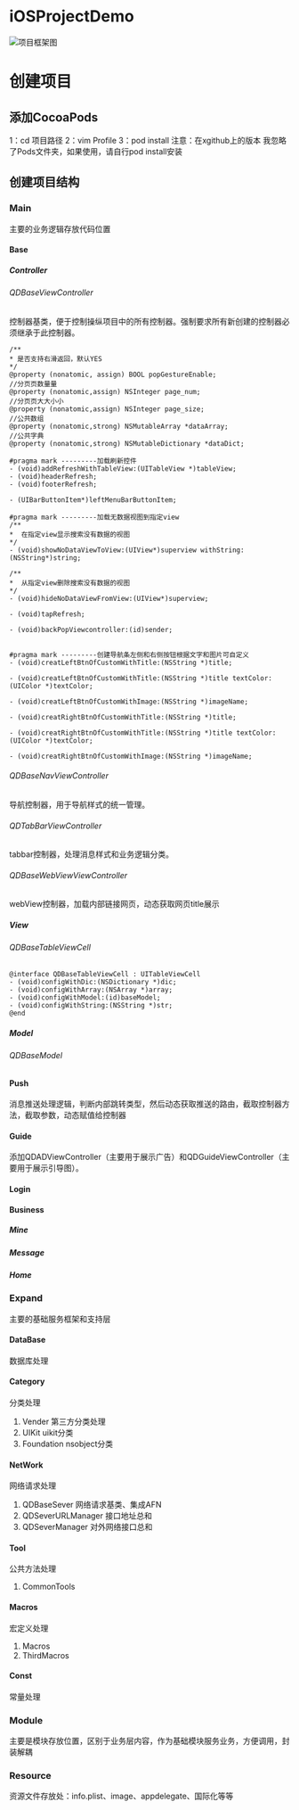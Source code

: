 # iOSProjectDemo
![项目框架图](https://github.com/hbbdsqd/iOSProjectDemo/blob/master/Objective-C%E9%A1%B9%E7%9B%AE%E6%A1%86%E6%9E%B6.jpg)
# 创建项目
## 添加CocoaPods
1：cd 项目路径  2：vim Profile  3：pod install
注意：在xgithub上的版本 我忽略了Pods文件夹，如果使用，请自行pod install安装
## 创建项目结构
### Main
主要的业务逻辑存放代码位置
#### Base
##### Controller
###### QDBaseViewController
控制器基类，便于控制操纵项目中的所有控制器。强制要求所有新创建的控制器必须继承于此控制器。
```
/**
* 是否支持右滑返回，默认YES
*/
@property (nonatomic, assign) BOOL popGestureEnable;
//分⻚页数量量
@property (nonatomic,assign) NSInteger page_num;
//分⻚页⼤大⼩小
@property (nonatomic,assign) NSInteger page_size;
//公共数组
@property (nonatomic,strong) NSMutableArray *dataArray;
//公共字典
@property (nonatomic,strong) NSMutableDictionary *dataDict;

#pragma mark ---------加载刷新控件
- (void)addRefreshWithTableView:(UITableView *)tableView;
- (void)headerRefresh;
- (void)footerRefresh;

- (UIBarButtonItem*)leftMenuBarButtonItem;

#pragma mark ---------加载无数据视图到指定view
/**
*  在指定view显示搜索没有数据的视图
*/
- (void)showNoDataViewToView:(UIView*)superview withString:(NSString*)string;

/**
*  从指定view删除搜索没有数据的视图
*/
- (void)hideNoDataViewFromView:(UIView*)superview;

- (void)tapRefresh;

- (void)backPopViewcontroller:(id)sender;


#pragma mark ---------创建导航条左侧和右侧按钮根据文字和图片可自定义
- (void)creatLeftBtnOfCustomWithTitle:(NSString *)title;

- (void)creatLeftBtnOfCustomWithTitle:(NSString *)title textColor:(UIColor *)textColor;

- (void)creatLeftBtnOfCustomWithImage:(NSString *)imageName;

- (void)creatRightBtnOfCustomWithTitle:(NSString *)title;

- (void)creatRightBtnOfCustomWithTitle:(NSString *)title textColor:(UIColor *)textColor;

- (void)creatRightBtnOfCustomWithImage:(NSString *)imageName;
```
###### QDBaseNavViewController
导航控制器，用于导航样式的统一管理。
###### QDTabBarViewController
tabbar控制器，处理消息样式和业务逻辑分类。
###### QDBaseWebViewViewController
webView控制器，加载内部链接网页，动态获取网页title展示

##### View
###### QDBaseTableViewCell
```
@interface QDBaseTableViewCell : UITableViewCell
- (void)configWithDic:(NSDictionary *)dic;
- (void)configWithArray:(NSArray *)array;
- (void)configWithModel:(id)baseModel;
- (void)configWithString:(NSString *)str;
@end
```
##### Model
###### QDBaseModel
#### Push
消息推送处理逻辑，判断内部跳转类型，然后动态获取推送的路由，截取控制器方法，截取参数，动态赋值给控制器
#### Guide
添加QDADViewController（主要用于展示广告）和QDGuideViewController（主要用于展示引导图）。
#### Login
#### Business
##### Mine
##### Message
##### Home
### Expand
主要的基础服务框架和支持层
#### DataBase
数据库处理
#### Category
分类处理
1. Vender
第三方分类处理
2. UIKit
uikit分类
3. Foundation
nsobject分类
#### NetWork
网络请求处理
1. QDBaseSever
网络请求基类、集成AFN
2. QDSeverURLManager
接口地址总和
3. QDSeverManager
对外网络接口总和
#### Tool
公共方法处理
1. CommonTools
#### Macros
宏定义处理
1. Macros
2. ThirdMacros
#### Const
常量处理

### Module
主要是模块存放位置，区别于业务层内容，作为基础模块服务业务，方便调用，封装解耦
### Resource
资源文件存放处：info.plist、image、appdelegate、国际化等等



